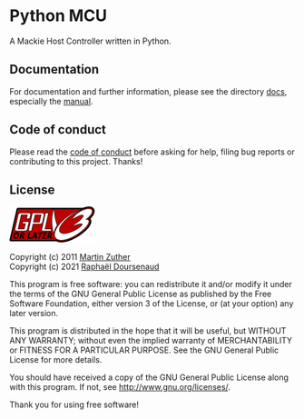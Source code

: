 # Python MCU

A Mackie Host Controller written in Python.

## Documentation

For documentation and further information, please see the directory
[docs](docs), especially the [manual](docs/manual.rst).

## Code of conduct

Please read the [code of conduct](CODE_OF_CONDUCT.md) before asking for help, filing bug reports or contributing to this
project. Thanks!

## License

![GPLv3 or later](docs/include/images/gplv3-or-later.png)

Copyright (c) 2011 [Martin Zuther](https://www.mzuther.de)  
Copyright (c) 2021 [Raphaël Doursenaud](https://raphael.doursenaud.fr)

This program is free software: you can redistribute it and/or modify it under the terms of the GNU General Public
License as published by the Free Software Foundation, either version 3 of the License, or
(at your option) any later version.

This program is distributed in the hope that it will be useful, but WITHOUT ANY WARRANTY; without even the implied
warranty of MERCHANTABILITY or FITNESS FOR A PARTICULAR PURPOSE. See the GNU General Public License for more details.

You should have received a copy of the GNU General Public License
along with this program.  If not, see <http://www.gnu.org/licenses/>.

Thank you for using free software!


[Martin Zuther]:  http://www.mzuther.de/
[COC]:            https://github.com/mzuther/PythonMcu/tree/master/CODE_OF_CONDUCT.markdown
[doc]:            https://github.com/mzuther/PythonMcu/tree/master/doc/
[manual]:         https://github.com/mzuther/PythonMcu/raw/master/doc/PythonMcu.pdf
